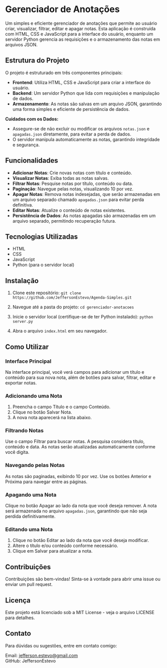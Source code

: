 # Gerenciador de Anotações

Um simples e eficiente gerenciador de anotações que permite ao usuário criar, visualizar, filtrar, editar e apagar notas. Esta aplicação é construída com HTML, CSS e JavaScript para a interface do usuário, enquanto um servidor Python gerencia as requisições e o armazenamento das notas em arquivos JSON.

## Estrutura do Projeto

O projeto é estruturado em três componentes principais:

- **Frontend**: Utiliza HTML, CSS e JavaScript para criar a interface do usuário.
- **Backend**: Um servidor Python que lida com requisições e manipulação de dados.
- **Armazenamento**: As notas são salvas em um arquivo JSON, garantindo uma forma simples e eficiente de persistência de dados.

**Cuidados com os Dados:**

- Assegure-se de não excluir ou modificar os arquivos `notas.json` e `apagadas.json` diretamente, para evitar a perda de dados.
- O servidor manipula automaticamente as notas, garantindo integridade e segurança.

## Funcionalidades

- **Adicionar Notas**: Crie novas notas com título e conteúdo.
- **Visualizar Notas**: Exiba todas as notas salvas.
- **Filtrar Notas**: Pesquise notas por título, conteúdo ou data.
- **Paginação**: Navegue pelas notas, visualizando 10 por vez.
- **Apagar Notas**: Remova notas indesejadas, que serão armazenadas em um arquivo separado chamado `apagadas.json` para evitar perda definitiva.
- **Editar Notas**: Atualize o conteúdo de notas existentes.
- **Persistência de Dados**: As notas apagadas são armazenadas em um arquivo separado, permitindo recuperação futura.

## Tecnologias Utilizadas

- HTML
- CSS
- JavaScript
- Python (para o servidor local)

## Instalação

1. Clone este repositório:
   `git clone https://github.com/JeffersonEstevo/Agenda-Simples.git`  

2. Navegue até a pasta do projeto:
   `cd gerenciador-anotacoes`

3. Inicie o servidor local (certifique-se de ter Python instalado):
   `python server.py`

4. Abra o arquivo `index.html` em seu navegador.

## Como Utilizar

### Interface Principal
Na interface principal, você verá campos para adicionar um título e conteúdo para sua nova nota, além de botões para salvar, filtrar, editar e exportar notas.

### Adicionando uma Nota
1. Preencha o campo Título e o campo Conteúdo.
2. Clique no botão Salvar Nota.
3. A nova nota aparecerá na lista abaixo.

### Filtrando Notas
Use o campo Filtrar para buscar notas. A pesquisa considera título, conteúdo e data. As notas serão atualizadas automaticamente conforme você digita.

### Navegando pelas Notas
As notas são paginadas, exibindo 10 por vez. Use os botões Anterior e Próxima para navegar entre as páginas.

### Apagando uma Nota
Clique no botão Apagar ao lado da nota que você deseja remover. A nota será armazenada no arquivo `apagadas.json`, garantindo que não seja perdida definitivamente.

### Editando uma Nota
1. Clique no botão Editar ao lado da nota que você deseja modificar.
2. Altere o título e/ou conteúdo conforme necessário.
3. Clique em Salvar para atualizar a nota.

## Contribuições
Contribuições são bem-vindas! Sinta-se à vontade para abrir uma issue ou enviar um pull request.

## Licença
Este projeto está licenciado sob a MIT License - veja o arquivo LICENSE para detalhes.

## Contato
Para dúvidas ou sugestões, entre em contato comigo:

Email: jefferson.estevo@gmail.com  
GitHub: JeffersonEstevo
